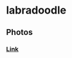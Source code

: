 # labradoodle
## Photos
### [Link](https://images.dog.ceo/breeds/labradoodle/labradoodle-forrest.png)